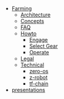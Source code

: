 * [Farming](/)
  * [Architecture](/)
  * [Concepts](/)
  * [FAQ](/)
  * [Howto](/)
      * [Engage](/)
      * [Select Gear](/)
      * [Operate](/)
  * [Legal]()
  * [Technical]()
    * [zero-os]()
    * [z-robot]()  
    * [tf-chain]()
* [presentations]()
